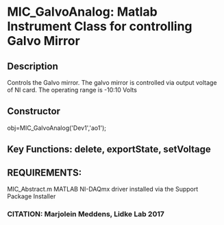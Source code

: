# MIC_GalvoAnalog: Matlab Instrument Class for controlling Galvo Mirror

## Description
Controls the Galvo mirror. The galvo mirror is controlled
via output voltage of NI card. The operating range is -10:10 Volts

## Constructor
obj=MIC_GalvoAnalog('Dev1','ao1');

## Key Functions: delete, exportState, setVoltage

## REQUIREMENTS:
MIC_Abstract.m
MATLAB NI-DAQmx driver installed via the Support Package Installer

### CITATION: Marjolein Meddens, Lidke Lab 2017


